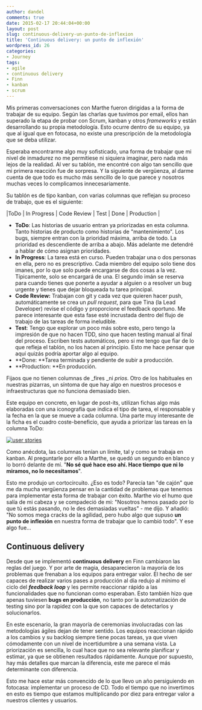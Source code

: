 ```yaml
---
author: dandel
comments: true
date: 2015-02-17 20:44:04+00:00
layout: post
slug: continuous-delivery-un-punto-de-inflexion
title: 'Continuous delivery: un punto de inflexión'
wordpress_id: 26
categories:
- Journey
tags:
- agile
- continuous delivery
- Finn
- kanban
- scrum
---
```


Mis primeras conversaciones con Marthe fueron dirigidas a la forma de trabajar de su equipo. Según las charlas que tuvimos por email, ellos han superado la etapa de probar con Scrum, kanban y otros _frameworks_ y están desarrollando su propia metodología. Esto ocurre dentro de su equipo, ya que al igual que en fotocasa, no existe una prescripción de la metodología que se deba utilizar.

Esperaba encontrarme algo muy sofisticado, una forma de trabajar que mi nivel de inmadurez no me permitiese ni siquiera imaginar, pero nada más lejos de la realidad. Al ver su tablón, me encontré con algo tan sencillo que mi primera reacción fue de sorpresa. Y la siguiente de vergüenza, al darme cuenta de que todo es mucho más sencillo de lo que parece y nosotros muchas veces lo complicamos innecesariamente.

Su tablón es de tipo kanban, con varias columnas que reflejan su proceso de trabajo, que es el siguiente:

|ToDo | In Progress | Code Review | Test | Done | Production |

  * **ToDo**: Las historias de usuario entran ya priorizadas en esta columna. Tanto historias de producto como historias de "mantenimiento". Los bugs, siempre entran con la prioridad máxima, arriba de todo. La prioridad es descendiente de arriba a abajo. Más adelante me detendré a hablar de cómo asignan prioridades.
  * **In Progress**: La tarea está en curso. Pueden trabajar una o dos personas en ella, pero no es prescriptivo. Cada miembro del equipo solo tiene dos imanes, por lo que solo puede encargarse de dos cosas a la vez. Típicamente, solo se encargará de una. El segundo imán se reserva para cuando tienes que ponerte a ayudar a alguien o a resolver un bug urgente y tienes que dejar bloqueada tu tarea principal.
  * **Code Review:** Trabajan con git y cada vez que quieren hacer push, automáticamente se crea un _pull request_, para que Tina (la Lead Developer) revise el código y proporcione el feedback oportuno. Me parece interesante que esta fase esté incrustada dentro del flujo de trabajo de las tareas de forma ineludible.
  * **Test**: Tengo que explorar un poco más sobre esto, pero tengo la impresión de que no hacen TDD, sino que hacen testing manual al final del proceso. Escriben tests automáticos, pero si me tengo que fiar de lo que refleja el tablón, no los hacen al principio. Esto me hace pensar que aquí quizás podría aportar algo al equipo.
  * **Done: **Tarea terminada y pendiente de subir a producción.
  * **Production: **En producción.

Fijaos que no tienen columnas de _fires _ni _prios_. Otro de los habituales en nuestras pizarras, un síntoma de que hay algo en nuestros procesos e infraestructuras que no funciona demasiado bien.

Este equipo en concreto, en lugar de post-its, utilizan fichas algo más elaboradas con una iconografía que indica el tipo de tarea, el responsable y la fecha en la que se mueve a cada columna. Una parte muy interesante de la ficha es el cuadro coste-beneficio, que ayuda a priorizar las tareas en la columna ToDo:

[![user stories](https://thecraftsmansjourney.files.wordpress.com/2015/02/user_story1.jpg)](https://thecraftsmansjourney.files.wordpress.com/2015/02/user_story1.jpg)

Como anécdota, las columnas tenían un límite, tal y como se trabaja en kanban. Al preguntarle por ello a Marthe, se quedó un segundo en blanco y lo borró delante de mí. "**No sé qué hace eso ahí. Hace tiempo que ni lo miramos, no lo necesitamos**".

Esto me produjo un cortocircuito. ¿Eso es todo? Parecía tan "de cajón" que me da mucha vergüenza pensar en la cantidad de problemas que tenemos para implementar esta forma de trabajar con éxito. Marthe vio el humo que salía de mi cabeza y se compadeció de mi: "Nosotros hemos pasado por lo que tú estás pasando, no le des demasiadas vueltas" - me dijo. Y añadió: "No somos mega cracks de la agilidad, pero hubo algo que supuso **un punto de inflexión** en nuestra forma de trabajar que lo cambió todo". Y ese algo fue...


## Continuous delivery


Desde que se implementó **continuous delivery** en Finn cambiaron las reglas del juego. Y por arte de magia, desaparecieron la mayoría de los problemas que frenaban a los equipos para entregar valor. El hecho de ser capaces de realizar varios pases a producción al día redujo al mínimo el ciclo del **_feedback loop_** y les permite reaccionar rápido a las funcionalidades que no funcionan como esperaban. Esto también hizo que apenas tuviesen **bugs en producción**, no tanto por la automatización de testing sino por la rapidez con la que son capaces de detectarlos y solucionarlos.

En este escenario, la gran mayoría de ceremonias involucradas con las metodologías ágiles dejan de tener sentido. Los equipos reaccionan rápido a los cambios y su backlog siempre tiene pocas tareas, ya que viven cómodamente con un nivel de incertidumbre a una semana vista. La priorización es sencilla, lo cual hace que no sea relevante planificar y estimar, ya que se obtienen resultados rápidamente. Aunque por supuesto, hay más detalles que marcan la diferencia, este me parece el más determinante con diferencia.

Esto me hace estar más convencido de lo que llevo un año persiguiendo en fotocasa: implementar un proceso de CD. Todo el tiempo que no invertimos en esto es tiempo que estamos multiplicando por diez para entregar valor a nuestros clientes y usuarios.
